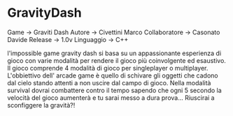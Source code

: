 # GravityDash

Game -> Graviti Dash
Autore -> Civettini Marco
Collaboratore -> Casonato Davide
Release -> 1.0v
Linguaggio -> C++

l'impossible game gravity dash si basa su un appassionante esperienza di gioco con varie modalità per rendere il gioco più coinvolgente ed esaustivo. Il gioco comprende 4 modalità di gioco per singleplayer o multiplayer.
L'obbiettivo dell' arcade game è quello di schivare gli oggetti che cadono dal cielo stando attenti a non uscire dal campo di gioco. Nella modalità survival dovrai combattere contro il tempo sapendo che ogni 5 secondo la velocità del gioco aumenterà e tu sarai messo a dura prova... 
Riuscirai a sconfiggere la gravità?!
